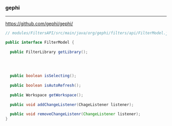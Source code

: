 ### gephi
---
https://github.com/gephi/gephi/

```java
// modules/FiltersAPI/src/main/java/org/gephi/filters/api/FilterModel.java

public interface FilterModel {
  
  public FilterLibrary getLibrary();
  
  
  
  
  public boolean isSelecting();
  
  public boolean isAutoRefresh();
  
  public Workspace getWorkspace();
  
  public void addChangeListener(ChageListener listener);
  
  public void removeChangeListenr(ChangeListener listener);
}
```

```
```

```
```


